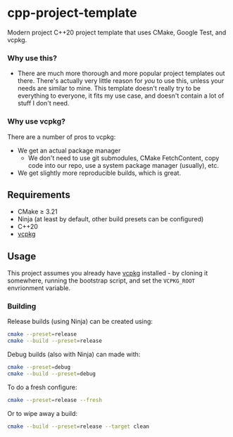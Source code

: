 # cpp-project-template

Modern project C++20 project template that uses CMake, Google Test, and vcpkg.

### Why use this?

- There are much more thorough and more popular project templates out there. There's actually very little reason for _you_ to use this, unless your needs are similar to mine. This template doesn't really try to be everything to everyone, it fits my use case, and doesn't contain a lot of stuff I don't need.

### Why use vcpkg?

There are a number of pros to vcpkg:

- We get an actual package manager
    - We don't need to use git submodules, CMake FetchContent, copy code into our repo, use a system package manager (usually), etc.
- We get slightly more reproducible builds, which is great.

## Requirements

- CMake ≥ 3.21
- Ninja (at least by default, other build presets can be configured)
- C++20
- [vcpkg](https://github.com/microsoft/vcpkg)

## Usage

This project assumes you already have [vcpkg](https://github.com/microsoft/vcpkg) installed - by cloning it somewhere, running the bootstrap script, and set the `VCPKG_ROOT` envrionment variable.

### Building

Release builds (using Ninja) can be created using:

```bash
cmake --preset=release
cmake --build --preset=release
```

Debug builds (also with Ninja) can made with:

```bash
cmake --preset=debug
cmake --build --preset=debug
```

To do a fresh configure:

```bash
cmake --preset=release --fresh
```

Or to wipe away a build:

```bash
cmake --build --preset=release --target clean
```
